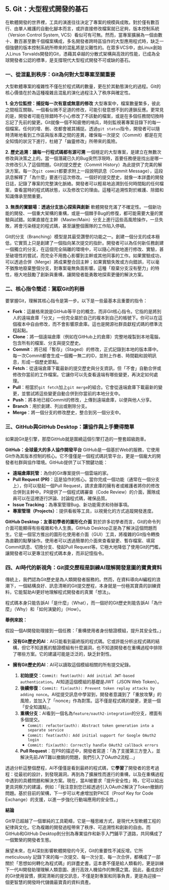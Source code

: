 ## 5. Git：大型程式開發的基石

在軟體開發的世界裡，工具的演進往往決定了專案的規模與成敗。對於僅有數百行、由單人維護的自動化腳本而言，或許直接修改檔案就已足夠，版本控制系統（Version Control System, VCS）看似可有可無。然而，當專案擴展為一個由數十、數百甚至數千個檔案構成，多名開發者跨時區協作的大型應用程式時，缺乏一個強健的版本控制系統所帶來的混亂將是災難性的。在眾多VCS中，由Linux創始人Linus Torvalds開發的Git，憑藉其卓越的分散式架構與高效的性能，已成為全球開發者公認的標準，是支撐現代大型程式開發不可或缺的基石。

### 一、從混亂到秩序：Git為何對大型專案至關重要

大型軟體專案的複雜性不僅在於程式碼的數量，更在於其動態演化的過程。Git的核心價值在於為這種複雜且混亂的演化過程注入了秩序與確定性。

**1. 全方位監控：捕捉每一次有意或無意的修改**
大型專案中，檔案數量繁多，彼此之間相互關聯。一個看似微不足道的修改，可能引發意想不到的連鎖反應。更常見的是，開發者可能在除錯時不小心修改了不該動的檔案，或是在多個任務間切換時忘記了先前的變更。Git就像一個不知疲倦的哨兵，時刻監視著專案目錄下的每一個檔案。任何的增、刪、改都會被其捕捉。透過`git status`指令，開發者可以隨時清晰地看到工作區與版本庫之間的差異，確保每一次提交（Commit）都是在完全知情的狀況下進行，杜絕了「幽靈修改」所帶來的風險。

**2. 歷史追溯：讓每一行程式碼都有源可溯**
一個穩定的大型專案，是建立在無數次修改與決策之上的。當一個潛藏已久的Bug突然浮現時，首要任務便是找出是哪一次修改引入了這個問題。Git的提交歷史（Commit History）為此提供了完美的解決方案。每一次`git commit`都要求附上一段說明訊息（Commit Message），這段訊息解釋了「為什麼」要進行這次修改。一個好的提交歷史，就像一本詳盡的開發日誌，記錄了專案的完整演化脈絡。開發者可以輕易地追溯到任何時間點的任何檔案，查看當時的程式碼狀態，以及修改它的理由。這種可追溯性對於維護、除錯和知識傳承至關重要。

**3. 無畏的實驗場：透過分支放心探索與創新**
軟體開發充滿了不確定性。一個新功能的開發、一個重大架構的重構，或是一個棘手Bug的修復，都可能需要大量的實驗與試錯。如果直接在主幹（Master/Main）分支上進行這些高風險操作，一旦失敗，將會污染穩定的程式碼，甚至讓整個團隊的工作陷入停頓。

Git的分支（Branching）模型是其最受讚譽的功能之一。創建一個分支的成本極低，它實質上只是創建了一個指向某次提交的指針。開發者可以為任何新任務創建一個獨立的分支，在這個完全隔離的環境中，可以隨心所欲地進行修改、實驗，甚至破壞性的嘗試，而完全不用擔心影響到主幹或其他同事的工作。如果實驗成功，可以透過合併（Merge）將成果整合回主幹；如果實驗失敗或方向錯誤，可以毫不猶豫地廢棄整個分支，對專案毫無負面影響。這種「廢棄分支沒有壓力」的特性，極大地鼓勵了創新與重構，讓開發者能勇敢地探索更優的解決方案。

### 二、核心指令簡述：駕馭Git的利器

要掌握Git，理解其核心指令是第一步。以下是一些最基本且重要的指令：

*   **Fork**：這嚴格來說是GitHub等平台的概念，而非Git核心指令。它指的是將別人的遠端倉庫「分叉」一份完全屬於自己的複本到自己的帳號下。你可以在這個複本中自由修改，而不會影響原倉庫。這也是開源社群貢獻程式碼的標準流程起點。
*   **Clone**：將一個遠端倉庫（例如在GitHub上的倉庫）完整地複製到本地電腦，包含所有的檔案、分支與提交歷史。
*   **Commit**：將已經「暫存」（Staged）的修改，正式記錄到本地的版本庫中。每一次Commit都會生成一個獨一無二的ID，並附上作者、時間戳和說明訊息，形成一個歷史節點。
*   **Fetch**：從遠端倉庫下載最新的提交歷史與分支資訊，但「不會」自動合併或修改你當前的工作檔案。它讓你可以先查看遠端有哪些變更，再決定如何處理。
*   **Pull**：相當於`git fetch`加上`git merge`的組合。它會從遠端倉庫下載最新的變更，並嘗試將這些變更自動合併到你當前的本地分支中。
*   **Push**：將本地已經Commit的修改，上傳到遠端倉庫，以便與他人分享。
*   **Branch**：用於創建、列出或刪除分支。
*   **Merge**：將一個分支的修改歷史，整合到另一個分支中。

### 三、GitHub與GitHub Desktop：讓協作與上手變得簡單

如果說Git是引擎，那麼GitHub就是圍繞這個引擎打造的一整套超級跑車。

**GitHub：全球最大的多人協作開發平台**
GitHub是一個基於Web的服務，它使用Git作為其版本控制的核心。它不僅僅是一個程式碼託管平台，更是一個龐大的開發者社群與協作環境。GitHub提供了以下關鍵功能：

*   **遠端倉庫託管**：為你的Git專案提供一個雲端的家。
*   **Pull Request (PR)**：這是協作的核心。當你完成一個功能（通常在一個分支上），你可以發起一個Pull Request，請求倉庫的擁有者或維護者將你的修改合併到主幹中。PR提供了一個程式碼審查（Code Review）的介面，團隊成員可以在這裡逐行評論、討論程式碼，確保品質。
*   **Issue Tracking**：為專案管理Bug、新功能需求和待辦事項。
*   **專案管理（Projects）**：提供看板等工具，以視覺化的方式追蹤開發進度。

**GitHub Desktop：友善初學者的圖形化介面**
對於許多初學者而言，Git的命令列介面可能顯得有些複雜和令人生畏。GitHub Desktop正是為了解決這個問題而生。它是一個官方推出的圖形化使用者介面（GUI）工具，將複雜的Git指令轉換為直觀的點擊操作。使用者可以透過簡單的介面來查看變更、暫存檔案、填寫Commit訊息、切換分支、發起Pull Request等。它極大地降低了使用Git的門檻，讓開發者可以更專注於程式碼本身，而非記憶指令。

### 四、AI時代的新視角：Git提交歷程是訓練AI理解開發意圖的寶貴資料

傳統上，我們認為Git歷史是為人類開發者服務的。然而，在資料導向AI編程的浪潮下，一個結構良好、訊息清晰的Git提交歷程，本身就是一份極其寶貴的訓練資料，它能幫助AI更好地理解程式開發者的真實「想法」。

程式碼本身只能告訴AI「是什麼」（What），而一個好的Git歷史則能告訴AI「為什麼」（Why）和「如何演變的」（How）。

**舉例來說：**

假設一個AI開發助理接到一個任務：「重構使用者身份驗證模組，提升其安全性。」

*   **沒有Git歷史的AI**：AI只能看到最終版的程式碼。它或許能分析出程式碼的結構，但它不知道舊的驗證模組有什麼漏洞，也不知道開發者在重構過程中排除了哪些方案。它的建議可能是泛泛的，缺乏針對性。

*   **擁有Git歷史的AI**：AI可以讀取這個模組相關的所有提交紀錄。
    1.  **初始提交**：`Commit: feat(auth): Add initial JWT-based authentication`。AI知道這個模組的基礎是JWT（JSON Web Token）。
    2.  **後續修復**：`Commit: fix(auth): Prevent token replay attacks by adding nonce`。AI從提交訊息中學習到，開發者意識到了「重放攻擊」的風險，並加入了「nonce」作為對策。這不僅是程式碼的變更，更是一個「安全知識點」。
    3.  **重構分支**：AI看到一個名為`feature/oauth2-integration`的分支，裡面有多個提交。
        *   `Commit: refactor(auth): Abstract token generation into a separate service`
        *   `Commit: feat(auth): Add initial support for Google OAuth2 login`
        *   `Commit: fix(auth): Correctly handle OAuth2 callback errors`
    4.  **Pull Request**：在PR的描述中，開發者寫道：「為了支援第三方登入，並解決先前JWT難以撤銷的問題，我們引入了OAuth2流程...」

透過分析這整個歷程，AI不僅僅是看到最終的程式碼，它**學習**了開發者的思考過程：從最初的設計，到發現漏洞，再到為了擴展性而進行的重構，以及在重構過程中遇到的具體問題和解決方案。現在，當AI被要求「提升安全性」時，它可以給出更具洞察力的建議，例如：「我注意到您已經透過引入OAuth2解決了Token撤銷的問題。基於目前的架構，下一步可以考慮增加對PKCE（Proof Key for Code Exchange）的支援，以進一步強化行動端應用的安全性。」

**結論**

Git早已超越了一個單純的工具範疇，它是一種思維方式，是現代大型軟體工程的紀律與文化。它為複雜的開發過程帶來了秩序、可追溯性和創新的自由。而GitHub和GitHub Desktop則分別為專業協作和新手入門鋪平了道路，共同構成了一個繁榮的開發者生態。

展望未來，在AI深刻影響軟體開發的今天，Git的重要性不減反增。它所 meticulously 記錄下來的每一次提交、每一次分支、每一次合併，都構成了一部關於「思想如何轉化為程式碼」的詳盡史書。這本書不僅是給人類看的，更是訓練下一代AI開發助理理解人類意圖、進行高效人機協作的無價之寶。因此，養成良好的Git使用習慣，撰寫清晰的提交訊息，不僅是對專案和同事負責，更是為迎接一個更智慧的開發時代儲備最寶貴的資料資產。
